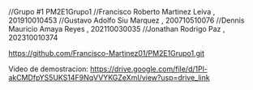 //Grupo #1 PM2E1Grupo1
//Francisco Roberto Martinez Leiva , 201910010453
//Gustavo Adolfo Siu Marquez , 200710510076
//Dennis Mauricio Amaya Reyes , 202110030035
//Jonathan Rodrigo Paz ,  202310010374


https://github.com/Francisco-Martinez01/PM2E1Grupo1.git

Video de demostracion:
https://drive.google.com/file/d/1Pl-akCMDfpYS5UKS14F9NqVVYKGZeXmI/view?usp=drive_link
